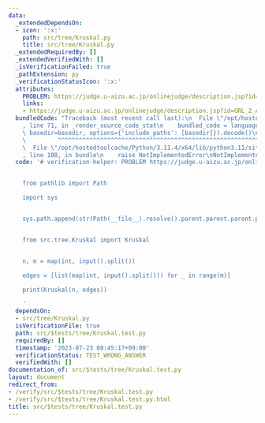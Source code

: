 ```yaml
---
data:
  _extendedDependsOn:
  - icon: ':x:'
    path: src/tree/Kruskal.py
    title: src/tree/Kruskal.py
  _extendedRequiredBy: []
  _extendedVerifiedWith: []
  _isVerificationFailed: true
  _pathExtension: py
  _verificationStatusIcon: ':x:'
  attributes:
    PROBLEM: https://judge.u-aizu.ac.jp/onlinejudge/description.jsp?id=GRL_2_A
    links:
    - https://judge.u-aizu.ac.jp/onlinejudge/description.jsp?id=GRL_2_A
  bundledCode: "Traceback (most recent call last):\n  File \"/opt/hostedtoolcache/Python/3.11.4/x64/lib/python3.11/site-packages/onlinejudge_verify/documentation/build.py\"\
    , line 71, in _render_source_code_stat\n    bundled_code = language.bundle(stat.path,\
    \ basedir=basedir, options={'include_paths': [basedir]}).decode()\n          \
    \         ^^^^^^^^^^^^^^^^^^^^^^^^^^^^^^^^^^^^^^^^^^^^^^^^^^^^^^^^^^^^^^^^^^^^^^^^^^^^^^^^^\n\
    \  File \"/opt/hostedtoolcache/Python/3.11.4/x64/lib/python3.11/site-packages/onlinejudge_verify/languages/python.py\"\
    , line 108, in bundle\n    raise NotImplementedError\nNotImplementedError\n"
  code: '# verification-helper: PROBLEM https://judge.u-aizu.ac.jp/onlinejudge/description.jsp?id=GRL_2_A


    from pathlib import Path

    import sys


    sys.path.append(str(Path(__file__).resolve().parent.parent.parent.parent))


    from src.tree.Kruskal import Kruskal


    n, m = map(int, input().split())

    edges = [list(map(int, input().split())) for _ in range(m)]

    print(Kruskal(n, edges))

    '
  dependsOn:
  - src/tree/Kruskal.py
  isVerificationFile: true
  path: src/$tests/tree/Kruskal.test.py
  requiredBy: []
  timestamp: '2023-07-23 08:45:17+09:00'
  verificationStatus: TEST_WRONG_ANSWER
  verifiedWith: []
documentation_of: src/$tests/tree/Kruskal.test.py
layout: document
redirect_from:
- /verify/src/$tests/tree/Kruskal.test.py
- /verify/src/$tests/tree/Kruskal.test.py.html
title: src/$tests/tree/Kruskal.test.py
---
```

